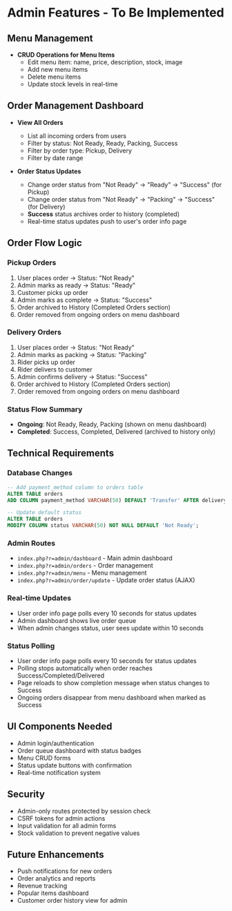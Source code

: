 # Admin Features - To Be Implemented

## Menu Management
- **CRUD Operations for Menu Items**
  - Edit menu item: name, price, description, stock, image
  - Add new menu items
  - Delete menu items
  - Update stock levels in real-time

## Order Management Dashboard
- **View All Orders**
  - List all incoming orders from users
  - Filter by status: Not Ready, Ready, Packing, Success
  - Filter by order type: Pickup, Delivery
  - Filter by date range

- **Order Status Updates**
  - Change order status from "Not Ready" → "Ready" → "Success" (for Pickup)
  - Change order status from "Not Ready" → "Packing" → "Success" (for Delivery)
  - **Success** status archives order to history (completed)
  - Real-time status updates push to user's order info page

## Order Flow Logic

### Pickup Orders
1. User places order → Status: "Not Ready"
2. Admin marks as ready → Status: "Ready"
3. Customer picks up order
4. Admin marks as complete → Status: "Success"
5. Order archived to History (Completed Orders section)
6. Order removed from ongoing orders on menu dashboard

### Delivery Orders
1. User places order → Status: "Not Ready"
2. Admin marks as packing → Status: "Packing"
3. Rider picks up order
4. Rider delivers to customer
5. Admin confirms delivery → Status: "Success"
6. Order archived to History (Completed Orders section)
7. Order removed from ongoing orders on menu dashboard

### Status Flow Summary
- **Ongoing**: Not Ready, Ready, Packing (shown on menu dashboard)
- **Completed**: Success, Completed, Delivered (archived to history only)

## Technical Requirements

### Database Changes
```sql
-- Add payment_method column to orders table
ALTER TABLE orders 
ADD COLUMN payment_method VARCHAR(50) DEFAULT 'Transfer' AFTER delivery_cost;

-- Update default status
ALTER TABLE orders 
MODIFY COLUMN status VARCHAR(50) NOT NULL DEFAULT 'Not Ready';
```

### Admin Routes
- `index.php?r=admin/dashboard` - Main admin dashboard
- `index.php?r=admin/orders` - Order management
- `index.php?r=admin/menu` - Menu management
- `index.php?r=admin/order/update` - Update order status (AJAX)

### Real-time Updates
- User order info page polls every 10 seconds for status updates
- Admin dashboard shows live order queue
- When admin changes status, user sees update within 10 seconds

### Status Polling
- User order info page polls every 10 seconds for status updates
- Polling stops automatically when order reaches Success/Completed/Delivered
- Page reloads to show completion message when status changes to Success
- Ongoing orders disappear from menu dashboard when marked as Success

## UI Components Needed
- Admin login/authentication
- Order queue dashboard with status badges
- Menu CRUD forms
- Status update buttons with confirmation
- Real-time notification system

## Security
- Admin-only routes protected by session check
- CSRF tokens for admin actions
- Input validation for all admin forms
- Stock validation to prevent negative values

## Future Enhancements
- Push notifications for new orders
- Order analytics and reports
- Revenue tracking
- Popular items dashboard
- Customer order history view for admin
